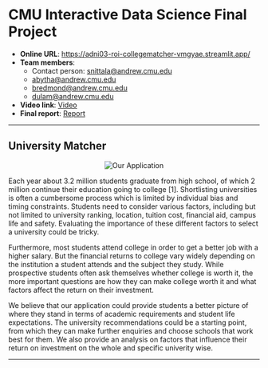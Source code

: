 # CMU Interactive Data Science Final Project

* **Online URL**: https://adni03-roi-collegematcher-vmgyae.streamlit.app/
* **Team members**:
  * Contact person: snittala@andrew.cmu.edu
  * abytha@andrew.cmu.edu
  * bredmond@andrew.cmu.edu
  * dulam@andrew.cmu.edu
* **Video link**: [Video](https://www.youtube.com/watch?v=57Zp_kgilxs)
* **Final report**: [Report](Report.md)

----

## University Matcher

<p align="center">
  <img src="https://github.com/CMU-IDS-Fall-2022/final-project-roi/blob/main/pics/application.png?raw=true" alt="Our Application"/>
</p>

Each year about 3.2 million students graduate from high school, of which 2 million continue their education going to college [1]. Shortlisting universities is often a cumbersome process which is limited by individual bias and timing constraints. Students need to consider various factors, including but not limited to university ranking, location, tuition cost, financial aid, campus life and safety. Evaluating the importance of these different factors to select a university could be tricky.

Furthermore, most students attend college in order to get a better job with a higher salary. But the financial returns to college vary widely depending on the institution a student attends and the subject they study. While prospective students often ask themselves whether college is worth it, the more important questions are how they can make college worth it and what factors affect the return on their investment. 

We believe that our application could provide students a better picture of where they stand in terms of academic requirements and student life expectations. The university recommendations could be a starting point, from which they can make further enquiries and choose schools that work best for them. We also provide an analysis on factors that influence their return on investment on the whole and specific univerity wise.

----
